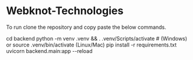 # Webknot-Technologies
To run clone the repository and copy paste the below commands.

cd backend
python -m venv .venv && . .venv/Scripts/activate  # (Windows) or source .venv/bin/activate (Linux/Mac)
pip install -r requirements.txt
uvicorn backend.main:app --reload
